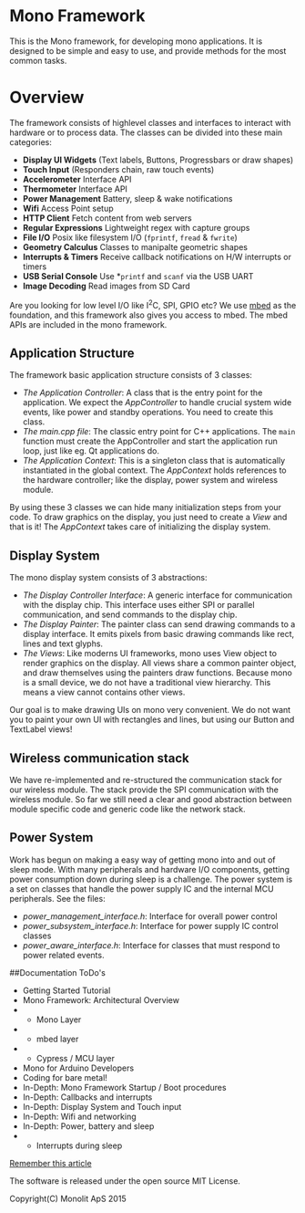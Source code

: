 # Mono Framework
This is the Mono framework, for developing mono applications. It is designed to be simple and easy to use, and provide methods for the most common tasks.

# Overview
The framework consists of highlevel classes and interfaces to interact with hardware or to process data. The classes can be divided into these main categories:

 * **Display UI Widgets** (Text labels, Buttons, Progressbars or draw shapes)
 * **Touch Input** (Responders chain, raw touch events)
 * **Accelerometer** Interface API
 * **Thermometer** Interface API
 * **Power Management** Battery, sleep & wake notifications
 * **Wifi** Access Point setup
 * **HTTP Client** Fetch content from web servers
 * **Regular Expressions** Lightweight regex with capture groups
 * **File I/O** Posix like filesystem I/O (`fprintf`, `fread` & `fwrite`)
 * **Geometry Calculus** Classes to manipalte geometric shapes
 * **Interrupts & Timers** Receive callback notifications on H/W interrupts or timers
 * **USB Serial Console** Use *`printf` and `scanf` via the USB UART
 * **Image Decoding** Read images from SD Card

Are you looking for low level I/O like I<sup>2</sup>C, SPI, GPIO etc? We use [mbed](https://developer.mbed.org/handbook/Homepage#using-mbed-libraries) as the foundation, and this framework also gives you access to mbed. The mbed APIs are included in the mono framework.

## Application Structure
The framework basic application structure consists of 3 classes:

 * _The Application Controller_: A class that is the entry point for the application. We expect the _AppController_ to handle crucial system wide events, like power and standby operations. You need to create this class.
 * _The main.cpp file_: The classic entry point for C++ applications. The `main` function must create the AppController and start the application run loop, just like eg. Qt applications do.
 * _The Application Context_: This is a singleton class that is automatically instantiated in the global context. The _AppContext_ holds references to the hardware controller; like the display, power system and wireless module.

By using these 3 classes we can hide many initialization steps from your code. To draw graphics on the display, you just need to create a _View_ and that is it! The _AppContext_ takes care of initializing the display system.

## Display System
The mono display system consists of 3 abstractions:

* _The Display Controller Interface_: A generic interface for communication with the display chip. This interface uses either SPI or parallel communication, and send commands to the display chip.
* _The Display Painter_: The painter class can send drawing commands to a display interface. It emits pixels from basic drawing commands like rect, lines and text glyphs.
* _The Views_: Like moderns UI frameworks, mono uses View object to render graphics on the display. All views share a common painter object, and draw themselves using the painters draw functions. Because mono is a small device, we do not have a traditional view hierarchy. This means a view cannot contains other views.

Our goal is to make drawing UIs on mono very convenient. We do not want you to paint your own UI with rectangles and lines, but using our Button and TextLabel views!


## Wireless communication stack
We have re-implemented and re-structured the communication stack for our wireless module. The stack provide the SPI communication with the wireless module. So far we still need a clear and good abstraction between module specific code and generic code like the network stack.

## Power System
Work has begun on making a easy way of getting mono into and out of sleep mode. With many peripherals and hardware I/O components, getting power consumption down during sleep is a challenge. The power system is a set on classes that handle the power supply IC and the internal MCU peripherals. See the files:

* *power_management_interface.h*: Interface for overall power control
* *power_subsystem_interface.h*: Interface for power supply IC control classes
* *power_aware_interface.h*: Interface for classes that must respond to power related events.

##Documentation ToDo's

* Getting Started Tutorial
* Mono Framework: Architectural Overview
* * Mono Layer
* * mbed layer
* * Cypress / MCU layer
* Mono for Arduino Developers
* Coding for bare metal!
* In-Depth: Mono Framework Startup / Boot procedures
* In-Depth: Callbacks and interrupts
* In-Depth: Display System and Touch input
* In-Depth: Wifi and networking
* In-Depth: Power, battery and sleep
* * Interrupts during sleep

[Remember this article](https://msdn.microsoft.com/en-us/magazine/gg309172.aspx)

The software is released under the open source MIT License.

Copyright(C) Monolit ApS 2015
